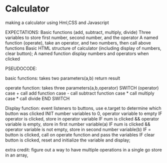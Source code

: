 # Calculator
making a calculator using Hml,CSS and Javascript

EXPECTATIONS:
Basic functions (add, subtract, multiply, divide)
Three variables to store first number, second number, and the operator
A named function (operate), take an operator, and two numbers, then call above functions
Basic HTML structure of calculator (including display of numbers, clear button);
A named function display numbers and operators when clicked


PSEUDOCODE:

basic functions:
takes two parameters(a,b)
return result

operate function:
takes three parameters(a,b,operator)
SWITCH (operator)
  case + call add function
  case - call subtract function
  case * call multiply
  case * call divide
END SWITCH

Display function:
event listeners to buttons, use e.target to determine which button was clicked
INIT number variables to 0, operator variable to empty
IF operator is clicked, store in operator variable
IF num is clicked && operator variable is empty, store in first number variable(a)
IF num is clicked && operator variable is not empty, store in second number variable(b)
IF = button is clicked, call on operate function and pass the variables
IF clear button is clicked, reset and initialize the variable and display;

extra credit:
figure out a way to have multiple operations in a single go
store in an array,